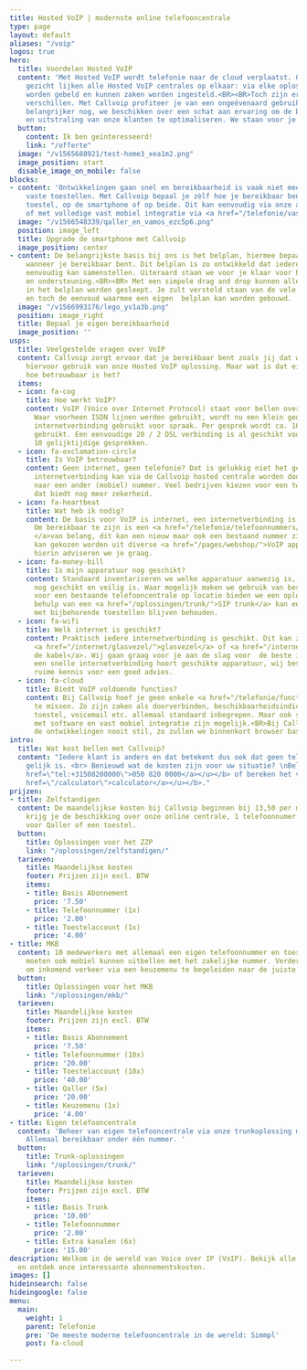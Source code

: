 ```yaml
---
title: Hosted VoIP | modernste online telefooncentrale
type: page
layout: default
aliases: "/voip"
logos: true
hero:
  title: Voordelen Hosted VoIP
  content: 'Met Hosted VoIP wordt telefonie naar de cloud verplaatst. Op het eerste
    gezicht lijken alle Hosted VoIP centrales op elkaar: via elke oplossing kan prima
    worden gebeld en kunnen zaken worden ingesteld.<BR><BR>Toch zijn er ook belangrijke
    verschillen. Met Callvoip profiteer je van een ongeëvenaard gebruiksgemak. En
    belangrijker nog, we beschikken over een schat aan ervaring om de bereikbaarheid
    en uitstraling van onze klanten te optimaliseren. We staan voor je klaar!'
  button:
    content: Ik ben geïnteresseerd!
    link: "/offerte"
  image: "/v1565688921/test-home3_xea1m2.png"
  image_position: start
  disable_image_on_mobile: false
blocks:
- content: 'Ontwikkelingen gaan snel en bereikbaarheid is vaak niet meer beperkt tot
    vaste toestellen. Met Callvoip bepaal je zèlf hoe je bereikbaar bent: op het vaste
    toestel, op de smartphone of op beide. Dit kan eenvoudig via onze app  <a href="/telefonie/qaller/">Qaller</a>
    of met volledige vast mobiel integratie via <a href="/telefonie/vastmobielintegratie/">Vamos</a>.'
  image: "/v1566548339/qaller_en_vamos_ezc5p6.png"
  position: image_left
  title: Upgrade de smartphone met Callvoip
  image_position: center
- content: De belangrijkste basis bij ons is het belplan, hiermee bepaal je hoe en
    wanneer je bereikbaar bent. Dit belplan is zo ontwikkeld dat iedereen dit zelf
    eenvoudig kan samenstellen. Uiteraard staan we voor je klaar voor handige tips
    en ondersteuning.<BR><BR> Met een simpele drag and drop kunnen alle <a href="/telefonie/functionaliteiten/">bouwstenen</a>
    in het belplan worden gesleept. Je zult versteld staan van de vele mogelijkheden
    en toch de eenvoud waarmee een eigen  belplan kan worden gebouwd.
  image: "/v1566993176/lego_yv1a3b.png"
  position: image_right
  title: Bepaal je eigen bereikbaarheid
  image_position: ''
usps:
  title: Veelgestelde vragen over VoIP
  content: Callvoip zorgt ervoor dat je bereikbaar bent zoals jij dat wilt. We maken
    hiervoor gebruik van onze Hosted VoIP oplossing. Maar wat is dat eigenlijk? En
    hoe betrouwbaar is het?
  items:
  - icon: fa-cog
    title: Hoe werkt VoIP?
    content: VoIP (Voice over Internet Protocol) staat voor bellen over internet.
      Waar voorheen ISDN lijnen werden gebruikt, wordt nu een klein gedeelte van de
      internetverbinding gebruikt voor spraak. Per gesprek wordt ca. 100Kb aan data
      gebruikt. Een eenvoudige 20 / 2 DSL verbinding is al geschikt voor zo'n 8 -
      10 gelijktijdige gesprekken.
  - icon: fa-exclamation-circle
    title: Is VoIP betrouwbaar?
    content: Geen internet, geen telefonie? Dat is gelukkig niet het geval, ook zonder
      internetverbinding kan via de Callvoip hosted centrale worden doorgeschakeld
      naar een ander (mobiel) nummer. Veel bedrijven kiezen voor een tweede <a href="/internet/postcodecheck/">internetverbinding</a>,
      dat biedt nog meer zekerheid.
  - icon: fa-heartbeat
    title: Wat heb ik nodig?
    content: De basis voor VoIP is internet, een internetverbinding is dan ook essentieel.
      Om bereikbaar te zijn is een <a href="/telefonie/telefoonnummers/">telefoonnummer
      </a>van belang, dit kan een nieuw maar ook een bestaand nummer zijn. Verder
      kan gekozen worden uit diverse <a href="/pages/webshop/">VoIP apparatuur</a>,
      hierin adviseren we je graag.
  - icon: fa-money-bill
    title: Is mijn apparatuur nog geschikt?
    content: Standaard inventariseren we welke apparatuur aanwezig is, en of deze
      nog geschikt en veilig is. Waar mogelijk maken we gebruik van bestaande apparatuur.<BR>Zelfs
      voor een bestaande telefooncentrale op locatie bieden we een oplossing. Met
      behulp van een <a href="/oplossingen/trunk/">SIP trunk</a> kan een centrale
      met bijbehorende toestellen blijven behouden.
  - icon: fa-wifi
    title: Welk internet is geschikt?
    content: Praktisch iedere internetverbinding is geschikt. Dit kan zowel <a href="/internet/dsl/">dsl</a>,
      <a href="/internet/glasvezel/">glasvezel</a> of <a href="/internet/kabel/">via
      de kabel</a>. Wij gaan graag voor je aan de slag voor  de beste internetverbinding.<BR>Bij
      een snelle internetverbinding hoort geschikte apparatuur, wij beschikken over
      ruime kennis voor een goed advies.
  - icon: fa-cloud
    title: Biedt VoIP voldoende functies?
    content: Bij Callvoip hoef je geen enkele <a href="/telefonie/functionaliteiten/">functionaliteit</a>
      te missen. Zo zijn zaken als doorverbinden, beschikbaarheidsindicatie op het
      toestel, voicemail etc. allemaal standaard inbegrepen. Maar ook slimme koppelingen
      met software en vast mobiel integratie zijn mogelijk.<BR>Bij Callvoip staan
      de ontwikkelingen nooit stil, zo zullen we binnenkort browser based bellen introduceren.
intro:
  title: Wat kost bellen met Callvoip?
  content: "Iedere klant is anders en dat betekent dus ook dat geen telefooncentrale
    gelijk is. <br> Benieuwd wat de kosten zijn voor uw situatie? \nBel met <b><u><a
    href=\"tel:+31508200000\">050 820 0000</a></u></b> of bereken het via onze <b><u><a
    href=\"/calculator\">calculator</a></u></b>."
prijzen:
- title: Zelfstandigen
  content: De maandelijkse kosten bij Callvoip beginnen bij 13,50 per maand. Hiervoor
    krijg je de beschikking over onze online centrale, 1 telefoonnumer en 1 gebruikersaccount
    voor Qaller of een toestel.
  button:
    title: Oplossingen voor het ZZP
    link: "/oplossingen/zelfstandigen/"
  tarieven:
    title: Maandelijkse kosten
    footer: Prijzen zijn excl. BTW
    items:
    - title: Basis Abonnement
      price: '7.50'
    - title: Telefoonnummer (1x)
      price: '2.00'
    - title: Toestelaccount (1x)
      price: '4.00'
- title: MKB
  content: 10 medewerkers met allemaal een eigen telefoonnummer en toestel. 5 medewerkers
    moeten ook mobiel kunnen uitbellen met het zakelijke nummer. Verder is de wens
    om inkomend verkeer via een keuzemenu te begeleiden naar de juiste medewerker.
  button:
    title: Oplossingen voor het MKB
    link: "/oplossingen/mkb/"
  tarieven:
    title: Maandelijkse kosten
    footer: Prijzen zijn excl. BTW
    items:
    - title: Basis Abonnement
      price: '7.50'
    - title: Telefoonnummer (10x)
      price: '20.00'
    - title: Toestelaccount (10x)
      price: '40.00'
    - title: Qaller (5x)
      price: '20.00'
    - title: Keuzemenu (1x)
      price: '4.00'
- title: Eigen telefooncentrale
  content: 'Beheer van eigen telefooncentrale via onze trunkoplossing met 10 gesprekskanalen.
    Allemaal bereikbaar onder één nummer. '
  button:
    title: Trunk-oplossingen
    link: "/oplossingen/trunk/"
  tarieven:
    title: Maandelijkse kosten
    footer: Prijzen zijn excl. BTW
    items:
    - title: Basis Trunk
      price: '10.00'
    - title: Telefoonnummer
      price: '2.00'
    - title: Extra kanalen (6x)
      price: '15.00'
description: Welkom in de wereld van Voice over IP (VoIP). Bekijk alle mogelijkheden
  en ontdek onze interessante abonnementskosten.
images: []
hideinsearch: false
hideingoogle: false
menu:
  main:
    weight: 1
    parent: Telefonie
    pre: 'De meeste moderne telefooncentrale in de wereld: Simmpl'
    post: fa-cloud

---
```

